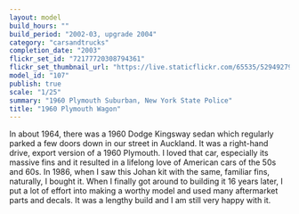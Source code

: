 ```yaml
---
layout: model
build_hours: ""
build_period: "2002-03, upgrade 2004"
category: "carsandtrucks"
completion_date: "2003"
flickr_set_id: "72177720308794361"
flickr_set_thumbnail_url: "https://live.staticflickr.com/65535/52949279385_f089ec9abd_m.jpg"
model_id: "107"
publish: true
scale: "1/25"
summary: "1960 Plymouth Suburban, New York State Police"
title: "1960 Plymouth Wagon"
---
```


In about 1964, there was a 1960 Dodge Kingsway sedan which regularly parked a few doors down in our street in Auckland. It was a right-hand drive, export version of a 1960 Plymouth. I loved that car, especially its massive fins and it resulted in a lifelong love of American cars of the 50s and 60s. In 1986, when I saw this Johan kit with the same, familiar fins, naturally, I bought it. When I finally got around to building it 16 years later, I put a lot of effort into making a worthy model and used many aftermarket parts and decals. It was a lengthy build and I am still very happy with it.
